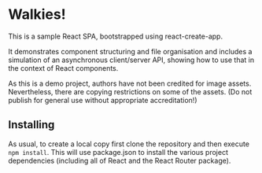 # Walkies!

This is a sample React SPA, bootstrapped using react-create-app.

It demonstrates component structuring and file organisation and includes a simulation of an asynchronous client/server API, showing how to use that in the context of React components.

As this is a demo project, authors have not been credited for image assets. Nevertheless, there are copying restrictions on some of the assets. (Do not publish for general use without appropriate accreditation!)

## Installing

As usual, to create a local copy first clone the repository and then execute `npm install`. This will use package.json to install the various project dependencies (including all of React and the React Router package).
